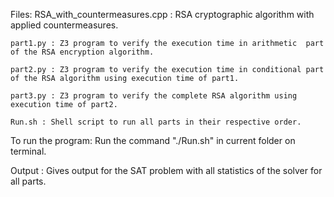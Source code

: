 Files:
    RSA_with_countermeasures.cpp : RSA cryptographic algorithm with applied countermeasures.

    part1.py : Z3 program to verify the execution time in arithmetic  part of the RSA encryption algorithm.

    part2.py : Z3 program to verify the execution time in conditional part of the RSA algorithm using execution time of part1.

    part3.py : Z3 program to verify the complete RSA algorithm using execution time of part2.

    Run.sh : Shell script to run all parts in their respective order.

To run the program:
     Run the command "./Run.sh" in current folder on terminal. 

Output :
    Gives output for the SAT problem with all statistics of the solver for all parts.